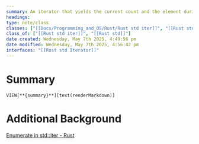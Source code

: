 ```yaml
---
summary: An iterator that yields the current count and the element during iteration. Create by the `enumerate` method on an `Iterator`.
headings: 
type: note/class
classes: ["[[Docs/Programming_and_OS/Rust/Rust std iter]]", "[[Rust std]]"]
class_of: ["[[Rust std iter]]", "[[Rust std]]"]
date created: Wednesday, May 7th 2025, 4:49:56 pm
date modified: Wednesday, May 7th 2025, 4:56:42 pm
interfaces: "[[Rust std Iterator]]"
---
```

# Summary
`VIEW[**{summary}**][text(renderMarkdown)]`

# Additional Background
[Enumerate in std::iter - Rust](https://doc.rust-lang.org/std/iter/struct.Enumerate.html)